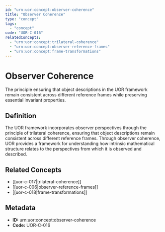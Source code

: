 ```yaml
---
id: "urn:uor:concept:observer-coherence"
title: "Observer Coherence"
type: "concept"
tags:
  - "concept"
code: "UOR-C-016"
relatedConcepts:
  - "urn:uor:concept:trilateral-coherence"
  - "urn:uor:concept:observer-reference-frames"
  - "urn:uor:concept:frame-transformations"
---
```


# Observer Coherence

The principle ensuring that object descriptions in the UOR framework remain consistent across different reference frames while preserving essential invariant properties.

## Definition

The UOR framework incorporates observer perspectives through the principle of trilateral coherence, ensuring that object descriptions remain consistent across different reference frames. Through observer coherence, UOR provides a framework for understanding how intrinsic mathematical structure relates to the perspectives from which it is observed and described.

## Related Concepts

- [[uor-c-017|trilateral-coherence]]
- [[uor-c-006|observer-reference-frames]]
- [[uor-c-018|frame-transformations]]

## Metadata

- **ID:** urn:uor:concept:observer-coherence
- **Code:** UOR-C-016
